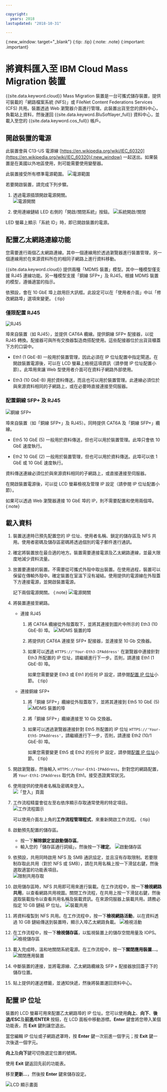 ```yaml
---

copyright:
  years: 2018
lastupdated: "2018-10-31"

---
```

{:new_window: target="_blank"}
{:tip: .tip}
{:note: .note}
{:important: .important}

# 將資料匯入至 IBM Cloud Mass Migration 裝置

{{site.data.keyword.cloud}} Mass Migration 裝置是一台可攜式儲存裝置，提供可裝載的「網路檔案系統 (NFS)」或 FileNet Content Federations Services (CFS) 共用。裝置透過 Web 瀏覽器介面進行管理。此裝置出貨至您的資料中心，負載站上資料，然後運回 {{site.data.keyword.BluSoftlayer_full}} 資料中心，並載入至您的 {{site.data.keyword.cos_full}} 帳戶。


## 開啟裝置的電源

此裝置會與 C13-US 電源線 [https://en.wikipedia.org/wiki/IEC_60320](https://en.wikipedia.org/wiki/IEC_60320){:new_window} 一起送出。如果裝置是在美國以外地區使用，則可能需要使用變壓器。

此裝置接受所有標準電源範圍。
![電源範圍](/images/PowerRating.png)

若要開啟裝置，請完成下列步驟。
1. 透過電源插頭開啟電源開關。<br/>
   ![電源開關](/images/MDMSPowerOnOff.png)

2. 使用連線鏈結 LED 右側的「開啟/關閉系統」按鈕。
   ![系統開啟/關閉](/images/MDMSSystemOnOff.png)

LED 螢幕上顯示「系統 ID」時，即已開啟裝置的電源。


## 配置乙太網路連線功能

您需要進行兩個乙太網路連線。其中一個連線用於透過瀏覽器進行裝置管理，另一個連線用於在來源資料所在的相同子網路上進行資料移動。

{{site.data.keyword.cloud}} 提供兩種「MDMS 裝置」模型。其中一種模型僅支援 RJ45 連線功能。另一種模型支援「銅線 SFP+」及 RJ45。根據 MDMS 裝置的模型，遵循適當的指示。

依預設，會在 10 GbE 埠上啟用巨大訊框。此設定可以在「使用者介面」中以「修改網路埠」選項來變更。
{:tip}

### 僅限配置 RJ45

![RJ45](/images/RJ45PortZoom.png)

埠來自裝置（如 RJ45），並提供 CAT6A 纜線。提供銅線 SFP+ 配接器，以從 RJ45 轉換。配接器可與所有交換器製造商搭配使用。這些配接器位於出貨貨櫃蓋下方的口袋中。

- Eth1 (1 GbE-B) 一般用於裝置管理，因此必須在 IP 位址配置中指定閘道。在開啟裝置電源後，可以在 LCD 螢幕上檢視這項資訊（請參閱 IP 位址配置小節）。此埠用來讓 Web 型使用者介面可在資料子網路外部使用。

- Eth3 (10 GbE-B) 用於資料傳送，而且也可以用於裝置管理。此連線必須位於與來源資料相同的子網路上，或在必要時直接連接至伺服器。


### 配置銅線 SFP+ 及 RJ45

![銅線 SFP+](/images/sfp-ports-sized-port5.png)

埠來自裝置（如「銅線 SFP+」及 RJ45）。同時提供 CAT6A 及「銅線 SFP+」纜線。

- Eth5 10 GbE (5) 一般用於資料傳送，但也可以用於裝置管理。此埠只會依 10 GbE 速度執行。

- Eth2 10 GbE (2) 一般用於裝置管理，但也可以用於資料傳送。此埠可以依 1 GbE 或 10 GbE 速度執行。


資料傳送連線必須位於與來源資料相同的子網路上，或直接連接至伺服器。

在開啟裝置電源後，可以從 LCD 螢幕檢視及管理 IP 設定（請參閱 IP 位址配置小節）。

如果可以透過 Web 瀏覽器連接 10 GbE 埠的 IP，則不需要配置和使用兩個埠。
{:note}


## 載入資料

1.	裝置送達時已預先配置您的 IP 位址、使用者名稱、鎖定的儲存區及 NFS 共用。使用者密碼及儲存區密碼將透過個別的電子郵件進行通訊。

2.	確定將裝置放在最合適的地方。裝置需要連接電源及乙太網路連線，並最大限度地減少資料流量。

3.	放置要連接的裝置。不需要從可攜式外殼中取出裝置。在使用過程，裝置可以保留在傳輸外殼中。確定裝置在室溫下沒有凝結。使用提供的電源線在外殼蓋下方連接電源，並開啟裝置電源。<br/>
    
    記下兩個電源開關。
    {:note}
    ![電源開關](/images/MDMSPowerSwitch.png)

4. 將裝置連接至網路。
    - 連接 RJ45
  	  1. 將 CAT6A 纜線從外殼蓋取下，並將其連接到圖片中所示的 Eth3 (10 GbE-B) 埠。
      ![MDMS 裝置的埠](/images/MDMSNewEth1and3.png)

      2. 將提供的 CAT6A 連接至 SFP+ 配接器，並連接至 10 Gb 交換器。
      3. 如果可以透過 `HTTPS://'Your-Eth3-IPAddress'` 在瀏覽器中連接針對 Eth3 所配置的 IP 位址，請繼續進行下一步。否則，請連接 Eth1 (1 GbE-B) 埠。<br/>
         
         如果您需要變更 Eth3 或 Eth1 的任何 IP 設定，請參閱[配置 IP 位址](#configuring-ip-addresses)小節。
         {:tip}
    - 連接銅線 SFP+
      1. 將「銅線 SFP+」纜線從外殼蓋取下，並將其連接到 Eth5 10 GbE (5)
         ![MDMS 裝置的埠](/images/sfp-ports-sized-ports-labeled.png)
      2. 將「銅線 SFP+」纜線連接至 10 Gb 交換器。
      3. 如果可以透過瀏覽器連接針對 Eth5 所配置的 IP 位址 `HTTPS://'Your-Eth5-IPAddress'`，請繼續進行下一步，否則，請連接 Eth2 (10/1 GbE-B) 埠。

         如果您需要變更 Eth5 或 Eth2 的任何 IP 設定，請參閱[配置 IP 位址](#configuring-ip-addresses)小節。
         {:tip}

5. 開啟瀏覽器，然後輸入 `HTTPS://Your-Eth1-IPAddress`。針對您的網路配置，將 `Your-Eth1-IPAddress` 取代為 Eth1。接受憑證異常狀況。

6. 使用提供的使用者名稱及密碼來登入。<br/>
    ![「登入」頁面](/images/login.png)

7. 工作流程精靈會從左至右依序顯示存取通常使用的特定項目。<br/>
    ![工作流程圖示](/images/workflow.png)

    可以使用介面左上角的**工作流程管理程式**，來重新開啟工作流程。
    {:tip}

8.	啟動預先配置的儲存區。
    - 按一下**解除鎖定並啟動儲存區**。
    - 輸入您的「儲存區通行詞組」，然後按一下**確定**。
      ![啟動儲存區](/images/Unlock.png)

9. 依預設，共用同時啟用 NFS 及 SMB 通訊協定，並且沒有存取限制。若要限制存取此共用（對於 NFS 或 SMB），請在共用名稱上按一下滑鼠右鍵，然後選取適當的功能表項目。<br/>
   ![限制共用存取](/images/ShareAccessControl.png)

10. 啟用儲存區時，NFS 共用即可用來進行裝載。在工作流程中，按一下**檢視網路共用**，以查看網路共用視圖。關閉工作流程，在共用上按一下滑鼠右鍵，然後選取裝載指令以查看共用名稱及裝載資訊。在來源伺服器上裝載共用。請務必指定 10 GB 鏈結 IP 位址。
    ![裝載共用](/images/MountCommand.png)

11. 將資料複製到 NFS 共用。在工作流程中，按一下**檢視網路活動**，以在資料透過 10 GB 鏈結傳送到裝置時，顯示入埠乙太網路負載。
    ![檢視活動](/images/SystemNetworkPerf.png)

12. 在工作流程中，按一下**檢視儲存區**，以監視裝置上的儲存空間用量及 IOPS。
    ![檢視儲存區](/images/SystemStoragePoolPerf.png)

13.	載入完成時，溫和地關閉系統電源。在工作流程中，按一下**關閉應用裝置...**。
    ![關閉應用裝置](/images/SystemShutdown.png)

14.	中斷裝置的連接，並將電源線、乙太網路纜線及 SFP + 配接器放回蓋子下的儲存位置。

16.	貼上提供的運送標籤，並通知快遞，然後將裝置運回資料中心。


## 配置 IP 位址

裝置的 LCD 螢幕可用來配置乙太網路埠的 IP 位址。您可以使用**向上**、**向下**、**後退/ESC**及**前進/ENTER** 按鈕，在 LCD 面板中移動游標。**Enter** 鍵會將您帶入某個功能表，而 **Exit** 鍵則讓您退出。

當您編輯 IP 位址或子網路遮罩時，按 **Enter** 鍵一次前進一個字元；按 **Exit** 鍵一次後退一個字元。

**向上**及**向下**鍵可切換選定位置的號碼。

使用 **Exit** 鍵返回先前的功能表。

移至**更新...**，然後按 **Enter** 鍵來儲存設定。

  ![LCD 顯示畫面](/images/MDMSLCD.png)
